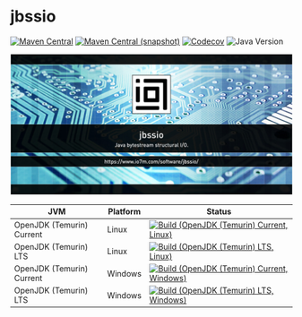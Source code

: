jbssio
===

[![Maven Central](https://img.shields.io/maven-central/v/com.io7m.jbssio/com.io7m.jbssio.svg?style=flat-square)](http://search.maven.org/#search%7Cga%7C1%7Cg%3A%22com.io7m.jbssio%22)
[![Maven Central (snapshot)](https://img.shields.io/nexus/s/com.io7m.jbssio/com.io7m.jbssio?server=https%3A%2F%2Fs01.oss.sonatype.org&style=flat-square)](https://s01.oss.sonatype.org/content/repositories/snapshots/com/io7m/jbssio/)
[![Codecov](https://img.shields.io/codecov/c/github/io7m-com/jbssio.svg?style=flat-square)](https://codecov.io/gh/io7m-com/jbssio)
![Java Version](https://img.shields.io/badge/21-java?label=java&color=007fff)

![com.io7m.jbssio](./src/site/resources/jbssio.jpg?raw=true)

| JVM | Platform | Status |
|-----|----------|--------|
| OpenJDK (Temurin) Current | Linux | [![Build (OpenJDK (Temurin) Current, Linux)](https://img.shields.io/github/actions/workflow/status/io7m-com/jbssio/main.linux.temurin.current.yml)](https://www.github.com/io7m-com/jbssio/actions?query=workflow%3Amain.linux.temurin.current)|
| OpenJDK (Temurin) LTS | Linux | [![Build (OpenJDK (Temurin) LTS, Linux)](https://img.shields.io/github/actions/workflow/status/io7m-com/jbssio/main.linux.temurin.lts.yml)](https://www.github.com/io7m-com/jbssio/actions?query=workflow%3Amain.linux.temurin.lts)|
| OpenJDK (Temurin) Current | Windows | [![Build (OpenJDK (Temurin) Current, Windows)](https://img.shields.io/github/actions/workflow/status/io7m-com/jbssio/main.windows.temurin.current.yml)](https://www.github.com/io7m-com/jbssio/actions?query=workflow%3Amain.windows.temurin.current)|
| OpenJDK (Temurin) LTS | Windows | [![Build (OpenJDK (Temurin) LTS, Windows)](https://img.shields.io/github/actions/workflow/status/io7m-com/jbssio/main.windows.temurin.lts.yml)](https://www.github.com/io7m-com/jbssio/actions?query=workflow%3Amain.windows.temurin.lts)|
